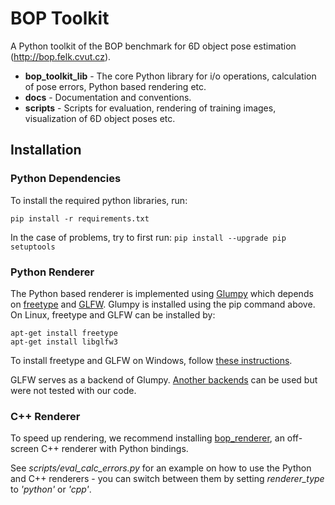 # BOP Toolkit

A Python toolkit of the BOP benchmark for 6D object pose estimation
(http://bop.felk.cvut.cz).

- **bop_toolkit_lib** - The core Python library for i/o operations, calculation
  of pose errors, Python based rendering etc.
- **docs** - Documentation and conventions.
- **scripts** - Scripts for evaluation, rendering of training images,
  visualization of 6D object poses etc.

## Installation

### Python Dependencies

To install the required python libraries, run:
```
pip install -r requirements.txt
```

In the case of problems, try to first run: ```pip install --upgrade pip setuptools```

### Python Renderer

The Python based renderer is implemented using
[Glumpy](https://glumpy.github.io/) which depends on
[freetype](https://www.freetype.org/) and [GLFW](https://www.glfw.org/).
Glumpy is installed using the pip command above. On Linux, freetype and GLFW can
be installed by:

```
apt-get install freetype
apt-get install libglfw3
```

To install freetype and GLFW on Windows, follow [these instructions](https://glumpy.readthedocs.io/en/latest/installation.html#step-by-step-install-for-x64-bit-windows-7-8-and-10).

GLFW serves as a backend of Glumpy. [Another backends](https://glumpy.readthedocs.io/en/latest/api/app-backends.html)
can be used but were not tested with our code.

### C++ Renderer

To speed up rendering, we recommend installing [bop_renderer](https://github.com/thodan/bop_renderer),
an off-screen C++ renderer with Python bindings.

See *scripts/eval_calc_errors.py* for an example on how to use the Python and
C++ renderers - you can switch between them by setting *renderer_type* to
*'python'* or *'cpp'*.
